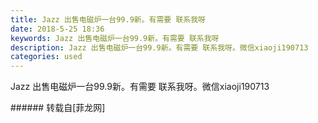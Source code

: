 ```yaml
---
title: Jazz 出售电磁炉一台99.9新。有需要 联系我呀
date: 2018-5-25 18:36
keywords: Jazz 出售电磁炉一台99.9新。有需要 联系我呀
description: Jazz 出售电磁炉一台99.9新。有需要 联系我呀。微信xiaoji190713
categories: used
---
```

<td class="t_f" id="postmessage_1363367">

Jazz 出售电磁炉一台99.9新。有需要 联系我呀。微信xiaoji190713<br/>
</td>
###### 转载自[菲龙网]
